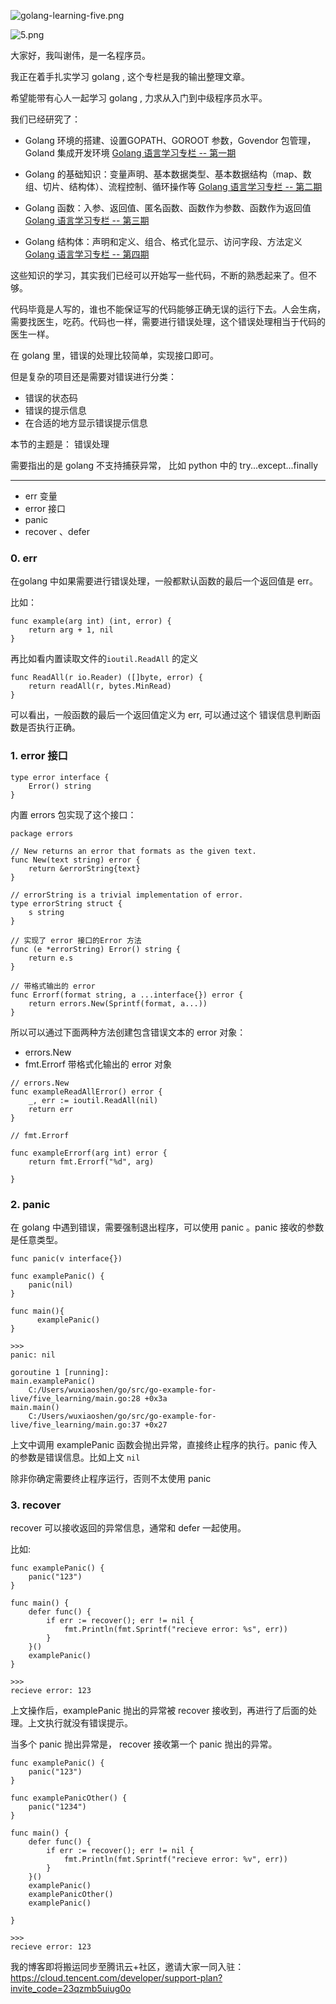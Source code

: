 ![golang-learning-five.png](https://upload-images.jianshu.io/upload_images/1818135-07f2ce642f8fbdce.png?imageMogr2/auto-orient/strip%7CimageView2/2/w/1240)

![5.png](https://upload-images.jianshu.io/upload_images/1818135-eb794685de0cd851.png?imageMogr2/auto-orient/strip%7CimageView2/2/w/1240)


大家好，我叫谢伟，是一名程序员。

我正在着手扎实学习 golang , 这个专栏是我的输出整理文章。

希望能带有心人一起学习 golang , 力求从入门到中级程序员水平。

我们已经研究了：

- Golang 环境的搭建、设置GOPATH、GOROOT 参数，Govendor 包管理， Goland 集成开发环境
[Golang 语言学习专栏 -- 第一期](https://www.jianshu.com/p/4e18cf7f0b70)

- Golang 的基础知识：变量声明、基本数据类型、基本数据结构（map、数组、切片、结构体）、流程控制、循环操作等
[Golang 语言学习专栏 -- 第二期](https://www.jianshu.com/p/013c2d8f8246)

- Golang 函数：入参、返回值、匿名函数、函数作为参数、函数作为返回值
[Golang 语言学习专栏 -- 第三期](https://www.jianshu.com/p/f177cc2d9615)

- Golang 结构体：声明和定义、组合、格式化显示、访问字段、方法定义
[Golang 语言学习专栏 -- 第四期](https://www.jianshu.com/p/6e5461390394)


这些知识的学习，其实我们已经可以开始写一些代码，不断的熟悉起来了。但不够。


代码毕竟是人写的，谁也不能保证写的代码能够正确无误的运行下去。人会生病，需要找医生，吃药。代码也一样，需要进行错误处理，这个错误处理相当于代码的医生一样。

在 golang 里，错误的处理比较简单，实现接口即可。

但是复杂的项目还是需要对错误进行分类：

- 错误的状态码
- 错误的提示信息
- 在合适的地方显示错误提示信息

本节的主题是： 错误处理

需要指出的是 golang 不支持捕获异常， 比如 python 中的 try...except...finally


---

- err 变量
- error 接口
- panic
- recover 、defer


### 0. err

在golang 中如果需要进行错误处理，一般都默认函数的最后一个返回值是 err。

比如：

```
func example(arg int) (int, error) {
	return arg + 1, nil
}

```

再比如看内置读取文件的`ioutil.ReadAll` 的定义

```
func ReadAll(r io.Reader) ([]byte, error) {
	return readAll(r, bytes.MinRead)
}
```

可以看出，一般函数的最后一个返回值定义为 err, 可以通过这个 错误信息判断函数是否执行正确。




### 1. error 接口
```
type error interface {
	Error() string
}

```

内置 errors 包实现了这个接口：

```
package errors

// New returns an error that formats as the given text.
func New(text string) error {
	return &errorString{text}
}

// errorString is a trivial implementation of error.
type errorString struct {
	s string
}

// 实现了 error 接口的Error 方法
func (e *errorString) Error() string {
	return e.s
}

// 带格式输出的 error 
func Errorf(format string, a ...interface{}) error {
	return errors.New(Sprintf(format, a...))
}
```

所以可以通过下面两种方法创建包含错误文本的 error 对象：

- errors.New
- fmt.Errorf 带格式化输出的 error 对象

```
// errors.New
func exampleReadAllError() error {
	_, err := ioutil.ReadAll(nil)
	return err
}

// fmt.Errorf

func exampleErrorf(arg int) error {
	return fmt.Errorf("%d", arg)

}
```

### 2. panic

在 golang 中遇到错误，需要强制退出程序，可以使用 panic 。panic 接收的参数是任意类型。

```
func panic(v interface{})
```

```
func examplePanic() {
	panic(nil)
}

func main(){
      examplePanic()
}

>>>
panic: nil

goroutine 1 [running]:
main.examplePanic()
	C:/Users/wuxiaoshen/go/src/go-example-for-live/five_learning/main.go:28 +0x3a
main.main()
	C:/Users/wuxiaoshen/go/src/go-example-for-live/five_learning/main.go:37 +0x27
```

上文中调用 examplePanic 函数会抛出异常，直接终止程序的执行。panic 传入的参数是错误信息。比如上文 `nil`

除非你确定需要终止程序运行，否则不太使用 panic

### 3. recover 

recover 可以接收返回的异常信息，通常和 defer 一起使用。

比如:

```
func examplePanic() {
	panic("123")
}

func main() {
	defer func() {
		if err := recover(); err != nil {
			fmt.Println(fmt.Sprintf("recieve error: %s", err))
		}
	}()
	examplePanic()
}

>>>
recieve error: 123
```

上文操作后，examplePanic 抛出的异常被 recover 接收到，再进行了后面的处理。上文执行就没有错误提示。

当多个 panic 抛出异常是， recover 接收第一个 panic 抛出的异常。

```
func examplePanic() {
	panic("123")
}

func examplePanicOther() {
	panic("1234")
}

func main() {
	defer func() {
		if err := recover(); err != nil {
			fmt.Println(fmt.Sprintf("recieve error: %v", err))
		}
	}()
	examplePanic()
	examplePanicOther()
	examplePanic()

}

>>>
recieve error: 123
```

我的博客即将搬运同步至腾讯云+社区，邀请大家一同入驻：https://cloud.tencent.com/developer/support-plan?invite_code=23qzmb5uiug0o
